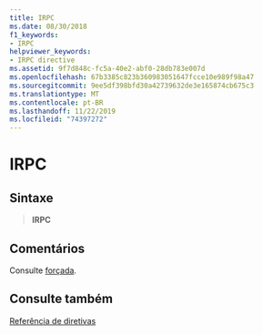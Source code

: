 ```yaml
---
title: IRPC
ms.date: 08/30/2018
f1_keywords:
- IRPC
helpviewer_keywords:
- IRPC directive
ms.assetid: 9f7d848c-fc5a-40e2-abf0-28db783e007d
ms.openlocfilehash: 67b3385c823b360983051647fcce10e989f98a47
ms.sourcegitcommit: 9ee5df398bfd30a42739632de3e165874cb675c3
ms.translationtype: MT
ms.contentlocale: pt-BR
ms.lasthandoff: 11/22/2019
ms.locfileid: "74397272"
---
```

# <a name="irpc"></a>IRPC

## <a name="syntax"></a>Sintaxe

> **IRPC**

## <a name="remarks"></a>Comentários

Consulte [forçada](../../assembler/masm/forc.md).

## <a name="see-also"></a>Consulte também

[Referência de diretivas](directives-reference.md)
